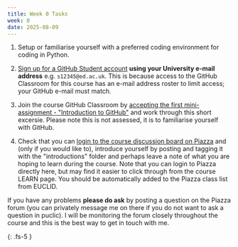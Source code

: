```yaml
---
title: Week 0 Tasks
week: 0
date: 2025-08-09
---
```


1. Setup or familiarise yourself with a preferred coding environment for coding in Python.

1. [Sign up for a GitHub Student account](https://github.com/education/students) **using your University e-mail address** e.g. ```s12345@ed.ac.uk```. This is because access to the GitHub Classroom for this course has an e-mail address roster to limit access; your GitHub e-mail must match.

1. Join the course GitHub Classroom by [accepting the first mini-assignment - "Introduction to GitHub"](https://classroom.github.com/a/4qR87jpB) and work through this short excersie. Please note this is not assessed, it is to familiarise yourself with GitHub.

1. Check that you can [login to the course discussion board on Piazza](https://piazza.com/class/memnomhzr0l6ko) and (only if you would like to), introduce yourself by posting and tagging it with the "introductions" folder and perhaps leave a note of what you are hoping to learn during the course. Note that you can login to Piazza directly here, but may find it easier to click through from the course LEARN page. You should be automatically added to the Piazza class list from EUCLID.

If you have any problems **please do ask** by posting a question on the Piazza forum (you can privately message me on there if you do not want to ask a question in puclic). I will be monitoring the forum closely throughout the course and this is the best way to get in touch with me.

{: .fs-5 }
